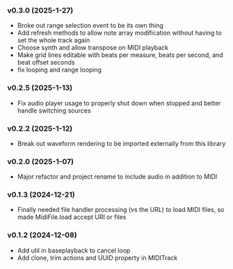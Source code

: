 ### v0.3.0 (2025-1-27)
- Broke out range selection event to be its own thing
- Add refresh methods to allow note array modification without having to set the whole track again
- Choose synth and allow transpose on MIDI playback
- Make grid lines editable with beats per measure, beats per second, and beat offset seconds
- fix looping and range looping

### v0.2.5 (2025-1-13)
- Fix audio player usage to properly shut down when stopped and better handle switching sources

### v0.2.2 (2025-1-12)
- Break out waveform rendering to be imported externally from this library

### v0.2.0 (2025-1-07)
- Major refactor and project rename to include audio in addition to MIDI

### v0.1.3 (2024-12-21)
- Finally needed file handler processing (vs the URL) to load MIDI files, so made MidiFile.load accept URI or files

### v0.1.2 (2024-12-08)
- Add util in baseplayback to cancel loop
- Add clone, trim actions and UUID property in MIDITrack